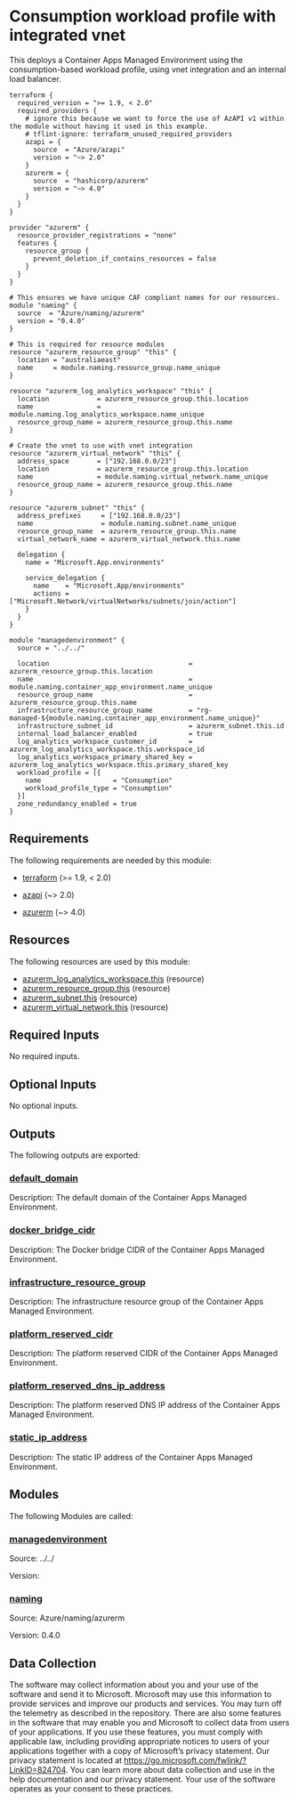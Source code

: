 <!-- BEGIN_TF_DOCS -->
# Consumption workload profile with integrated vnet

This deploys a Container Apps Managed Environment using the consumption-based workload profile, using vnet integration and an internal load balancer.

```hcl
terraform {
  required_version = ">= 1.9, < 2.0"
  required_providers {
    # ignore this because we want to force the use of AzAPI v1 within the module without having it used in this example.
    # tflint-ignore: terraform_unused_required_providers
    azapi = {
      source  = "Azure/azapi"
      version = "~> 2.0"
    }
    azurerm = {
      source  = "hashicorp/azurerm"
      version = "~> 4.0"
    }
  }
}

provider "azurerm" {
  resource_provider_registrations = "none"
  features {
    resource_group {
      prevent_deletion_if_contains_resources = false
    }
  }
}

# This ensures we have unique CAF compliant names for our resources.
module "naming" {
  source  = "Azure/naming/azurerm"
  version = "0.4.0"
}

# This is required for resource modules
resource "azurerm_resource_group" "this" {
  location = "australiaeast"
  name     = module.naming.resource_group.name_unique
}

resource "azurerm_log_analytics_workspace" "this" {
  location            = azurerm_resource_group.this.location
  name                = module.naming.log_analytics_workspace.name_unique
  resource_group_name = azurerm_resource_group.this.name
}

# Create the vnet to use with vnet integration
resource "azurerm_virtual_network" "this" {
  address_space       = ["192.168.0.0/23"]
  location            = azurerm_resource_group.this.location
  name                = module.naming.virtual_network.name_unique
  resource_group_name = azurerm_resource_group.this.name
}

resource "azurerm_subnet" "this" {
  address_prefixes     = ["192.168.0.0/23"]
  name                 = module.naming.subnet.name_unique
  resource_group_name  = azurerm_resource_group.this.name
  virtual_network_name = azurerm_virtual_network.this.name

  delegation {
    name = "Microsoft.App.environments"

    service_delegation {
      name    = "Microsoft.App/environments"
      actions = ["Microsoft.Network/virtualNetworks/subnets/join/action"]
    }
  }
}

module "managedenvironment" {
  source = "../../"

  location                                   = azurerm_resource_group.this.location
  name                                       = module.naming.container_app_environment.name_unique
  resource_group_name                        = azurerm_resource_group.this.name
  infrastructure_resource_group_name         = "rg-managed-${module.naming.container_app_environment.name_unique}"
  infrastructure_subnet_id                   = azurerm_subnet.this.id
  internal_load_balancer_enabled             = true
  log_analytics_workspace_customer_id        = azurerm_log_analytics_workspace.this.workspace_id
  log_analytics_workspace_primary_shared_key = azurerm_log_analytics_workspace.this.primary_shared_key
  workload_profile = [{
    name                  = "Consumption"
    workload_profile_type = "Consumption"
  }]
  zone_redundancy_enabled = true
}
```

<!-- markdownlint-disable MD033 -->
## Requirements

The following requirements are needed by this module:

- <a name="requirement_terraform"></a> [terraform](#requirement\_terraform) (>= 1.9, < 2.0)

- <a name="requirement_azapi"></a> [azapi](#requirement\_azapi) (~> 2.0)

- <a name="requirement_azurerm"></a> [azurerm](#requirement\_azurerm) (~> 4.0)

## Resources

The following resources are used by this module:

- [azurerm_log_analytics_workspace.this](https://registry.terraform.io/providers/hashicorp/azurerm/latest/docs/resources/log_analytics_workspace) (resource)
- [azurerm_resource_group.this](https://registry.terraform.io/providers/hashicorp/azurerm/latest/docs/resources/resource_group) (resource)
- [azurerm_subnet.this](https://registry.terraform.io/providers/hashicorp/azurerm/latest/docs/resources/subnet) (resource)
- [azurerm_virtual_network.this](https://registry.terraform.io/providers/hashicorp/azurerm/latest/docs/resources/virtual_network) (resource)

<!-- markdownlint-disable MD013 -->
## Required Inputs

No required inputs.

## Optional Inputs

No optional inputs.

## Outputs

The following outputs are exported:

### <a name="output_default_domain"></a> [default\_domain](#output\_default\_domain)

Description: The default domain of the Container Apps Managed Environment.

### <a name="output_docker_bridge_cidr"></a> [docker\_bridge\_cidr](#output\_docker\_bridge\_cidr)

Description: The Docker bridge CIDR of the Container Apps Managed Environment.

### <a name="output_infrastructure_resource_group"></a> [infrastructure\_resource\_group](#output\_infrastructure\_resource\_group)

Description: The infrastructure resource group of the Container Apps Managed Environment.

### <a name="output_platform_reserved_cidr"></a> [platform\_reserved\_cidr](#output\_platform\_reserved\_cidr)

Description: The platform reserved CIDR of the Container Apps Managed Environment.

### <a name="output_platform_reserved_dns_ip_address"></a> [platform\_reserved\_dns\_ip\_address](#output\_platform\_reserved\_dns\_ip\_address)

Description: The platform reserved DNS IP address of the Container Apps Managed Environment.

### <a name="output_static_ip_address"></a> [static\_ip\_address](#output\_static\_ip\_address)

Description: The static IP address of the Container Apps Managed Environment.

## Modules

The following Modules are called:

### <a name="module_managedenvironment"></a> [managedenvironment](#module\_managedenvironment)

Source: ../../

Version:

### <a name="module_naming"></a> [naming](#module\_naming)

Source: Azure/naming/azurerm

Version: 0.4.0

<!-- markdownlint-disable-next-line MD041 -->
## Data Collection

The software may collect information about you and your use of the software and send it to Microsoft. Microsoft may use this information to provide services and improve our products and services. You may turn off the telemetry as described in the repository. There are also some features in the software that may enable you and Microsoft to collect data from users of your applications. If you use these features, you must comply with applicable law, including providing appropriate notices to users of your applications together with a copy of Microsoft’s privacy statement. Our privacy statement is located at <https://go.microsoft.com/fwlink/?LinkID=824704>. You can learn more about data collection and use in the help documentation and our privacy statement. Your use of the software operates as your consent to these practices.
<!-- END_TF_DOCS -->